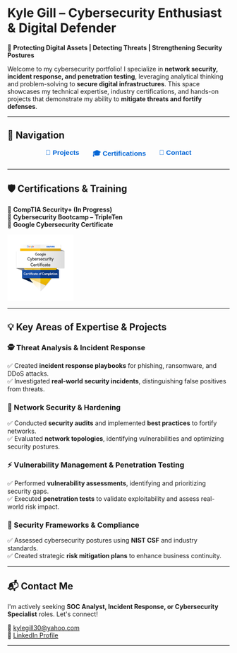 # **Kyle Gill – Cybersecurity Enthusiast & Digital Defender**  
🚀 **Protecting Digital Assets | Detecting Threats | Strengthening Security Postures**  

Welcome to my cybersecurity portfolio! I specialize in **network security, incident response, and penetration testing**, leveraging analytical thinking and problem-solving to **secure digital infrastructures**. This space showcases my technical expertise, industry certifications, and hands-on projects that demonstrate my ability to **mitigate threats and fortify defenses**.  

---  

## **🔹 Navigation**  

<div style="display: flex; justify-content: center; gap: 30px; margin-bottom: 20px; font-family: sans-serif; font-size: 1.1em;">
  <a href="projects.md" style="text-decoration: none; color: #0366d6; font-weight: bold;">📂 Projects</a>
  <a href="certifications.md" style="text-decoration: none; color: #0366d6; font-weight: bold;">🎓 Certifications</a>
  <a href="#contact" style="text-decoration: none; color: #0366d6; font-weight: bold;">📩 Contact</a>
</div>  

---  

## **🛡️ Certifications & Training**  
🎯 **CompTIA Security+ (In Progress)**  
📌 **Cybersecurity Bootcamp – TripleTen**  
📌 **Google Cybersecurity Certificate**

<a href="https://www.credly.com/badges/63c32f46-7d6f-4b43-8b9c-f709e0698790/public_url">
  <img src="assets/images/googlebadge.png" alt="Google Cybersecurity Certificate" width="150">
</a>  

---  

## **💡 Key Areas of Expertise & Projects**  

### **🕵️ Threat Analysis & Incident Response**  
✅ Created **incident response playbooks** for phishing, ransomware, and DDoS attacks.  
✅ Investigated **real-world security incidents**, distinguishing false positives from threats.  

### **🔐 Network Security & Hardening**  
✅ Conducted **security audits** and implemented **best practices** to fortify networks.  
✅ Evaluated **network topologies**, identifying vulnerabilities and optimizing security postures.  

### **⚡ Vulnerability Management & Penetration Testing**  
✅ Performed **vulnerability assessments**, identifying and prioritizing security gaps.  
✅ Executed **penetration tests** to validate exploitability and assess real-world risk impact.  

### **📜 Security Frameworks & Compliance**  
✅ Assessed cybersecurity postures using **NIST CSF** and industry standards.  
✅ Created strategic **risk mitigation plans** to enhance business continuity.  

---  

## **📬 Contact Me**  
I'm actively seeking **SOC Analyst, Incident Response, or Cybersecurity Specialist** roles. Let's connect!  

📧 [kylegill30@yahoo.com](mailto:kylegill30@yahoo.com)  
💼 [LinkedIn Profile](https://www.linkedin.com/in/kylesportfolio/) 

---  
